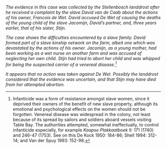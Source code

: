 *The evidence in this case was collected by the Stellenbosch landdrost after he received a complaint by the slave David van de Caab about the actions of his owner, Francois de Wet. David accused De Wet of causing the deaths of the young child of the slave Jacomijn, David’s partner, and, three years earlier, that of his sister, Stijn.*

*The case shows the difficulties encountered by a slave family. David formed part of a slave kinship network on the farm, albeit one which was devastated by the actions of his owner. Jacomijn, as a young mother, had been working as a wet nurse on another farm and was accused of neglecting her own child. Stijn had tried to abort her child and was whipped for being the suspected carrier of a venereal disease.[^1]*

*It appears that no action was taken against De Wet. Possibly the landdrost considered that the evidence was uncertain, and that Stijn may have died from her attempted abortion.*

[^1]: Infanticide was a form of resistance amongst slave women, since it deprived their owners of the benefit of new slave property, although its emotional and psychological effects on the women should not be forgotten. Venereal disease was widespread in the colony, not least because of its spread by sailors and soldiers aboard vessels visiting Table Bay. The authorities attempted, somewhat ineffectually, to control infanticide especially, for example *Kaapse Plakkaatboek* II: 171 (1740) and 246-47 (1753). See on this De Kock 1950: 184-86; Shell 1994: 312-14; and Van der Spuy 1993: 152-98.